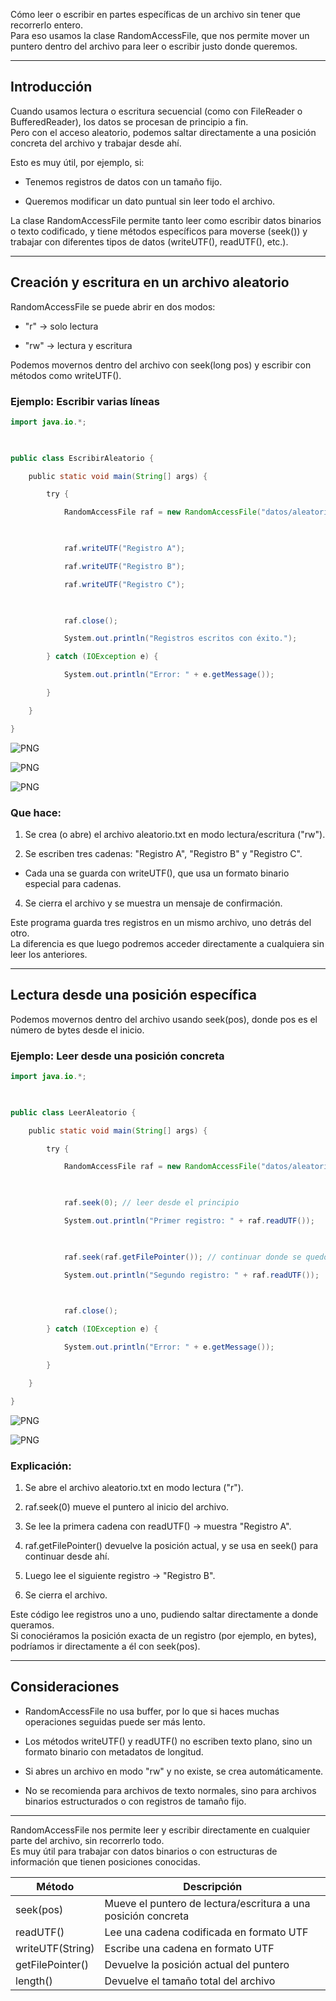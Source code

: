 

Cómo leer o escribir en partes específicas de un archivo sin tener que recorrerlo entero.  
Para eso usamos la clase RandomAccessFile, que nos permite mover un puntero dentro del archivo para leer o escribir justo donde queremos.

---

## Introducción

Cuando usamos lectura o escritura secuencial (como con FileReader o BufferedReader), los datos se procesan de principio a fin.  
Pero con el acceso aleatorio, podemos saltar directamente a una posición concreta del archivo y trabajar desde ahí.

Esto es muy útil, por ejemplo, si:

- Tenemos registros de datos con un tamaño fijo.  
      
    
- Queremos modificar un dato puntual sin leer todo el archivo.  
      
    

La clase RandomAccessFile permite tanto leer como escribir datos binarios o texto codificado, y tiene métodos específicos para moverse (seek()) y trabajar con diferentes tipos de datos (writeUTF(), readUTF(), etc.).

---

## Creación y escritura en un archivo aleatorio

RandomAccessFile se puede abrir en dos modos:

- "r" → solo lectura  
      
    
- "rw" → lectura y escritura  
      
    

Podemos movernos dentro del archivo con seek(long pos) y escribir con métodos como writeUTF().

### Ejemplo: Escribir varias líneas

```java
import java.io.*;

  

public class EscribirAleatorio {

    public static void main(String[] args) {

        try {

            RandomAccessFile raf = new RandomAccessFile("datos/aleatorio.txt", "rw");

  

            raf.writeUTF("Registro A");

            raf.writeUTF("Registro B");

            raf.writeUTF("Registro C");

  

            raf.close();

            System.out.println("Registros escritos con éxito.");

        } catch (IOException e) {

            System.out.println("Error: " + e.getMessage());

        }

    }

}

```
  
  

![PNG](../Imagenes/a1.png)

![PNG](../Imagenes/a2.png)

![PNG](../Imagenes/a3.png)
  

###  Que hace:

1. Se crea (o abre) el archivo aleatorio.txt en modo lectura/escritura ("rw").  
      
    
2. Se escriben tres cadenas: "Registro A", "Registro B" y "Registro C".  
      
    

- Cada una se guarda con writeUTF(), que usa un formato binario especial para cadenas.  
      
    

4. Se cierra el archivo y se muestra un mensaje de confirmación.  
      
    

Este programa guarda tres registros en un mismo archivo, uno detrás del otro.  
La diferencia es que luego podremos acceder directamente a cualquiera sin leer los anteriores.

---

## Lectura desde una posición específica

Podemos movernos dentro del archivo usando seek(pos), donde pos es el número de bytes desde el inicio.

### Ejemplo: Leer desde una posición concreta

```java
import java.io.*;

  

public class LeerAleatorio {

    public static void main(String[] args) {

        try {

            RandomAccessFile raf = new RandomAccessFile("datos/aleatorio.txt", "r");

  

            raf.seek(0); // leer desde el principio

            System.out.println("Primer registro: " + raf.readUTF());

  

            raf.seek(raf.getFilePointer()); // continuar donde se quedó

            System.out.println("Segundo registro: " + raf.readUTF());

  

            raf.close();

        } catch (IOException e) {

            System.out.println("Error: " + e.getMessage());

        }

    }

}
```

  
![PNG](../Imagenes/a4.png)

![PNG](../Imagenes/a5.png)
###  Explicación:

1. Se abre el archivo aleatorio.txt en modo lectura ("r").  
      
    
2. raf.seek(0) mueve el puntero al inicio del archivo.  
      
    
3. Se lee la primera cadena con readUTF() → muestra "Registro A".  
      
    
4. raf.getFilePointer() devuelve la posición actual, y se usa en seek() para continuar desde ahí.  
      
    
5. Luego lee el siguiente registro → "Registro B".  
      
    
6. Se cierra el archivo.  
      
    

 Este código lee registros uno a uno, pudiendo saltar directamente a donde queramos.  
Si conociéramos la posición exacta de un registro (por ejemplo, en bytes), podríamos ir directamente a él con seek(pos).

---

## Consideraciones 

- RandomAccessFile no usa buffer, por lo que si haces muchas operaciones seguidas puede ser más lento.  
      
    
- Los métodos writeUTF() y readUTF() no escriben texto plano, sino un formato binario con metadatos de longitud.  
      
    
- Si abres un archivo en modo "rw" y no existe, se crea automáticamente.  
      
    
- No se recomienda para archivos de texto normales, sino para archivos binarios estructurados o con registros de tamaño fijo.  
      
    

---

RandomAccessFile nos permite leer y escribir directamente en cualquier parte del archivo, sin recorrerlo todo.  
Es muy útil para trabajar con datos binarios o con estructuras de información que tienen posiciones conocidas.


| Método           | Descripción                                                   |
| ---------------- | ------------------------------------------------------------- |
| seek(pos)        | Mueve el puntero de lectura/escritura a una posición concreta |
| readUTF()        | Lee una cadena codificada en formato UTF                      |
| writeUTF(String) | Escribe una cadena en formato UTF                             |
| getFilePointer() | Devuelve la posición actual del puntero                       |
| length()         | Devuelve el tamaño total del archivo                          |

